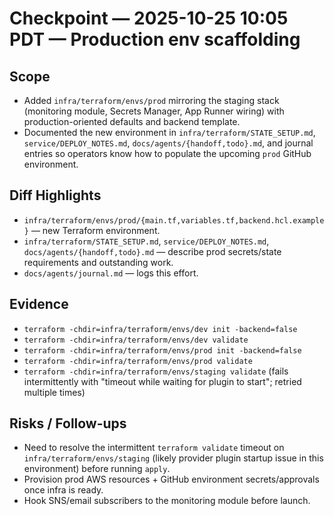 # Checkpoint — 2025-10-25 10:05 PDT — Production env scaffolding

## Scope
- Added `infra/terraform/envs/prod` mirroring the staging stack (monitoring module, Secrets Manager, App Runner wiring) with production-oriented defaults and backend template.
- Documented the new environment in `infra/terraform/STATE_SETUP.md`, `service/DEPLOY_NOTES.md`, `docs/agents/{handoff,todo}.md`, and journal entries so operators know how to populate the upcoming `prod` GitHub environment.

## Diff Highlights
- `infra/terraform/envs/prod/{main.tf,variables.tf,backend.hcl.example}` — new Terraform environment.
- `infra/terraform/STATE_SETUP.md`, `service/DEPLOY_NOTES.md`, `docs/agents/{handoff,todo}.md` — describe prod secrets/state requirements and outstanding work.
- `docs/agents/journal.md` — logs this effort.

## Evidence
- `terraform -chdir=infra/terraform/envs/dev init -backend=false`
- `terraform -chdir=infra/terraform/envs/dev validate`
- `terraform -chdir=infra/terraform/envs/prod init -backend=false`
- `terraform -chdir=infra/terraform/envs/prod validate`
- `terraform -chdir=infra/terraform/envs/staging validate` (fails intermittently with "timeout while waiting for plugin to start"; retried multiple times)

## Risks / Follow-ups
- Need to resolve the intermittent `terraform validate` timeout on `infra/terraform/envs/staging` (likely provider plugin startup issue in this environment) before running `apply`.
- Provision prod AWS resources + GitHub environment secrets/approvals once infra is ready.
- Hook SNS/email subscribers to the monitoring module before launch.

